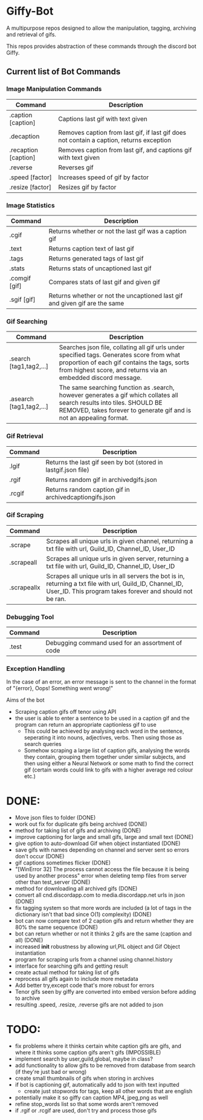 # Giffy-Bot
A multipurpose repos designed to allow the manipulation, tagging, archiving and retrieval of gifs.

This repos provides abstraction of these commands through the discord bot Giffy.


## Current list of Bot Commands
### Image Manipulation Commands
| Command  | Description |
| ------------- | ------------- |
| .caption [caption] | Captions last gif with text given  |
| .decaption | Removes caption from last gif, if last gif does not contain a caption, returns exception |
| .recaption [caption] | Removes caption from last gif, and captions gif with text given  |
| .reverse  | Reverses gif  |
| .speed [factor] | Increases speed of gif by factor  |
| .resize [factor] | Resizes gif by factor |

### Image Statistics
| Command  | Description |
| ------------- | ------------- |
| .cgif  | Returns whether or not the last gif was a caption gif  |
| .text  | Returns caption text of last gif  |
| .tags  | Returns generated tags of last gif  |
| .stats  | Returns stats of uncaptioned last gif  |
| .comgif [gif]  | Compares stats of last gif and given gif  |
| .sgif [gif]  | Returns whether or not the uncaptioned last gif and given gif are the same  |

### Gif Searching
| Command  | Description |
| ------------- | ------------- |
| .search [tag1,tag2,...]  | Searches json file, collating all gif urls under specified tags. Generates score from what proportion of each gif contains the tags, sorts from highest score, and returns via an embedded discord message.  |
| .asearch [tag1,tag2,...]  | The same searching function as .search, however generates a gif which collates all search results into tiles. SHOULD BE REMOVED, takes forever to generate gif and is not an appealing format.  |

### Gif Retrieval
| Command  | Description |
| ------------- | ------------- |
| .lgif  | Returns the last gif seen by bot (stored in lastgif.json file)  |
| .rgif  | Returns random gif in archivedgifs.json  |
| .rcgif  | Returns random caption gif in archivedcaptiongifs.json  |

### Gif Scraping
| Command  | Description |
| ------------- | ------------- |
| .scrape  | Scrapes all unique urls in given channel, returning a txt file with url, Guild_ID, Channel_ID, User_ID  |
| .scrapeall  | Scrapes all unique urls in given server, returning a txt file with url, Guild_ID, Channel_ID, User_ID  |
| .scrapeallx  | Scrapes all unique urls in all servers the bot is in, returning a txt file with url, Guild_ID, Channel_ID, User_ID. This program takes forever and should not be ran.  |

### Debugging Tool
| Command  | Description |
| ------------- | ------------- |
| .test  | Debugging command used for an assortment of code  |

### Exception Handling
In the case of an error, an error message is sent to the channel in the format of 
"{error}, Oops! Something went wrong!" 

Aims of the bot
- Scraping caption gifs off tenor using API
- the user is able to enter a sentence to be used in a caption gif and the program can return an appropriate captionless gif to use
    - This could be achieved by analysing each word in the sentence, seperating it into nouns, adjectives, verbs. Then using those as search queries
    - Somehow scraping a large list of caption gifs, analysing the words they contain, grouping them together under similar subjects, and then using either a Neural Network or some   math to find the correct gif (certain words could link to gifs with a higher average red colour etc.) 

# DONE:
- Move json files to folder (DONE)
- work out fix for duplicate gifs being archived (DONE)
- method for taking list of gifs and archiving (DONE)
- improve captioning for large and small gifs, large and small text (DONE)
- give option to auto-download Gif when object instantiated (DONE)
- save gifs with names depending on channel and server sent so errors don't occur (DONE)
- gif captions sometimes flicker (DONE)
- "[WinError 32] The process cannot access the file because it is being used by another process" error when deleting temp files from server other than test_server (DONE)
- method for downloading all archived gifs (DONE)
- convert all cnd.discordapp.com to media.discordapp.net urls in json (DONE)
- fix tagging system so that more words are included (a lot of tags in the dictionary isn't that bad since O(1) complexity) (DONE)
- bot can now compare text of 2 caption gifs and return whether they are 80% the same sequence (DONE)
- bot can return whether or not it thinks 2 gifs are the same (caption and all) (DONE)
- increased __init__ robustness by allowing url,PIL object and Gif Object instantiation
- program for scraping urls from a channel using channel.history
- interface for searching gifs and getting result
- create actual method for taking list of gifs
- reprocess all gifs again to include more metadata
- Add better try,except code that's more robust for errors
- Tenor gifs seen by giffy are converted into embed version before adding to archive
- resulting .speed, .resize, .reverse gifs are not added to json

# TODO:
- fix problems where it thinks certain white caption gifs are gifs, and where it thinks some caption gifs aren't gifs (IMPOSSIBLE)
- implement search by user,guild,global, maybe in class?
- add functionality to allow gifs to be removed from database from search (if they're just bad or wrong)
- create small thumbnails of gifs when storing in archives
- if bot is captioning gif, automatically add to json with text inputted
    - create just stopwords for tags, keep all other words that are english
- potentially make it so giffy can caption MP4, jpeg,png as well
- refine stop_words list so that some words aren't removed
- if .rgif or .rcgif are used, don't try and process those gifs